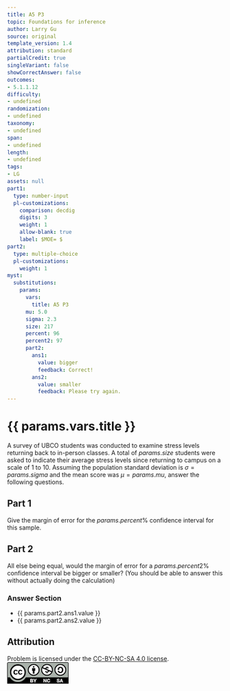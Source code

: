 ```yaml
---
title: A5 P3
topic: Foundations for inference
author: Larry Gu
source: original
template_version: 1.4
attribution: standard
partialCredit: true
singleVariant: false
showCorrectAnswer: false
outcomes:
- 5.1.1.12
difficulty:
- undefined
randomization:
- undefined
taxonomy:
- undefined
span:
- undefined
length:
- undefined
tags:
- LG
assets: null
part1:
  type: number-input
  pl-customizations:
    comparison: decdig
    digits: 3
    weight: 1
    allow-blank: true
    label: $MOE= $
part2:
  type: multiple-choice
  pl-customizations:
    weight: 1
myst:
  substitutions:
    params:
      vars:
        title: A5 P3
      mu: 5.0
      sigma: 2.3
      size: 217
      percent: 96
      percent2: 97
      part2:
        ans1:
          value: bigger
          feedback: Correct!
        ans2:
          value: smaller
          feedback: Please try again.
---
```

# {{ params.vars.title }}
A survey of UBCO students was conducted to examine stress levels returning back to in-person classes. A total of ${{ params.size}}$ students were asked to indicate their average stress levels since returning to campus on a scale of $1$ to $10$. Assuming the population standard deviation is $\sigma = {{ params.sigma}}$ and the mean score was $\mu = {{ params.mu}}$, answer the following questions.

## Part 1

Give the margin of error for the ${{ params.percent}}$%  confidence interval for this sample.

## Part 2

All else being equal, would the margin of error for a ${{ params.percent2}}$% confidence interval be bigger or smaller? (You should be able to answer this without actually doing the calculation)

### Answer Section

- {{ params.part2.ans1.value }}
- {{ params.part2.ans2.value }}

## Attribution

Problem is licensed under the [CC-BY-NC-SA 4.0 license](https://creativecommons.org/licenses/by-nc-sa/4.0/).<br> ![The Creative Commons 4.0 license requiring attribution-BY, non-commercial-NC, and share-alike-SA license.](https://raw.githubusercontent.com/firasm/bits/master/by-nc-sa.png)